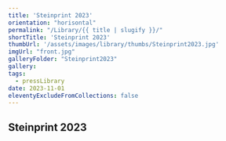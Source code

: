 ```yaml
---
title: 'Steinprint 2023'
orientation: "horisontal"
permalink: "/Library/{{ title | slugify }}/"
shortTitle: 'Steinprint 2023'
thumbUrl: '/assets/images/library/thumbs/Steinprint2023.jpg'
imgUrl: "front.jpg"
galleryFolder: "Steinprint2023"
gallery:
tags:
  - pressLibrary
date: 2023-11-01
eleventyExcludeFromCollections: false
---
```



<div class="Txt">
  <h2>Steinprint 2023</h2>
  <!-- <p>lorem</p> -->
</div>